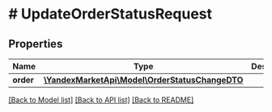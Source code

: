 # # UpdateOrderStatusRequest

## Properties

Name | Type | Description | Notes
------------ | ------------- | ------------- | -------------
**order** | [**\YandexMarketApi\Model\OrderStatusChangeDTO**](OrderStatusChangeDTO.md) |  |

[[Back to Model list]](../../README.md#models) [[Back to API list]](../../README.md#endpoints) [[Back to README]](../../README.md)
